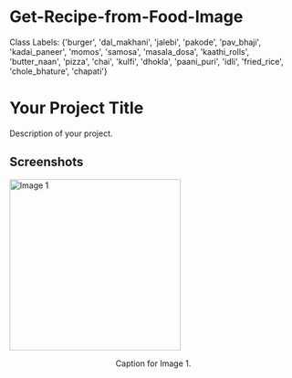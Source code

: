 # Get-Recipe-from-Food-Image

Class Labels: {'burger', 'dal_makhani', 'jalebi', 'pakode', 'pav_bhaji', 'kadai_paneer', 'momos', 'samosa', 'masala_dosa', 'kaathi_rolls', 'butter_naan', 'pizza', 'chai', 'kulfi', 'dhokla', 'paani_puri', 'idli', 'fried_rice', 'chole_bhature', 'chapati'}


<!-- Your Project Title -->
# Your Project Title

<!-- Description of your project -->
Description of your project.

<!-- Screenshots -->
## Screenshots

<!-- Image 1 with caption -->
<img src="https://raw.githubusercontent.com/OmGoswami1195/Get-Recipe-from-Food-Image/main/Images/1-1.png" alt="Image 1" width="300"/>
<p align="center">Caption for Image 1.</p>


